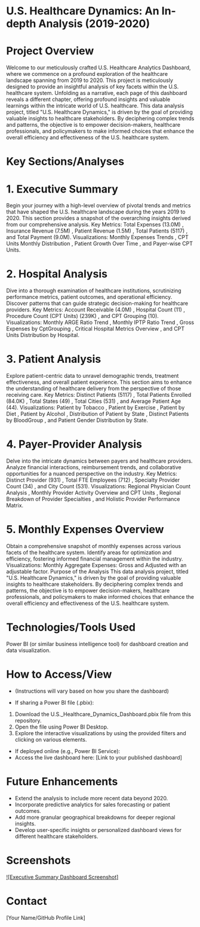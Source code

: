 # U.S. Healthcare Dynamics: An In-depth Analysis (2019-2020)
# Project Overview
Welcome to our meticulously crafted U.S. Healthcare Analytics Dashboard, where we commence on a profound exploration of the healthcare landscape spanning from 2019 to 2020. This project is meticulously designed to provide an insightful analysis of key facets within the U.S. healthcare system.  Unfolding as a narrative, each page of this dashboard reveals a different chapter, offering profound insights and valuable learnings within the intricate world of U.S. healthcare.  This data analysis project, titled "U.S. Healthcare Dynamics," is driven by the goal of providing valuable insights to healthcare stakeholders.  By deciphering complex trends and patterns, the objective is to empower decision-makers, healthcare professionals, and policymakers to make informed choices that enhance the overall efficiency and effectiveness of the U.S. healthcare system. 



# Key Sections/Analyses
# 1. Executive Summary
Begin your journey with a high-level overview of pivotal trends and metrics that have shaped the U.S. healthcare landscape during the years 2019 to 2020.  This section provides a snapshot of the overarching insights        derived from our comprehensive analysis. 
Key Metrics: Total Expenses (13.0M) , Insurance Revenue (7.5M) , Patient Revenue (1.5M) , Total Patients (5117) , and Total Payment (9.0M).
Visualizations: Monthly Expenses Trends , CPT Units Monthly Distribution , Patient Growth Over Time , and Payer-wise CPT Units.

# 2. Hospital Analysis
Dive into a thorough examination of healthcare institutions, scrutinizing performance metrics, patient outcomes, and operational efficiency.  Discover patterns that can guide strategic decision-making for healthcare providers. 
Key Metrics: Account Receivable (4.0M) , Hospital Count (11) , Procedure Count (CPT Units) (239K) , and CPT Grouping (10).
Visualizations: Monthly ARGE Ratio Trend , Monthly IPTP Ratio Trend , Gross Expenses by CptGrouping , Critical Hospital Metrics Overview , and CPT Units Distribution by Hospital.

# 3. Patient Analysis
Explore patient-centric data to unravel demographic trends, treatment effectiveness, and overall patient experience.  This section aims to enhance the understanding of healthcare delivery from the perspective of those receiving care. 
Key Metrics: Distinct Patients (5117) , Total Patients Enrolled (84.0K) , Total States (49) , Total Cities (531) , and Average Patient Age (44).
Visualizations: Patient by Tobacco , Patient by Exercise , Patient by Diet , Patient by Alcohol , Distribution of Patient by State , Distinct Patients by BloodGroup , and Patient Gender Distribution by State.

# 4. Payer-Provider Analysis
Delve into the intricate dynamics between payers and healthcare providers.  Analyze financial interactions, reimbursement trends, and collaborative opportunities for a nuanced perspective on the industry. 
Key Metrics: Distinct Provider (931) , Total FTE Employees (712) , Specialty Provider Count (34) , and City Count (531).
Visualizations: Regional Physician Count Analysis , Monthly Provider Activity Overview and CPT Units , Regional Breakdown of Provider Specialties , and Holistic Provider Performance Matrix.


# 5. Monthly Expenses Overview
Obtain a comprehensive snapshot of monthly expenses across various facets of the healthcare system.  Identify areas for optimization and efficiency, fostering informed financial management within the industry. 
Visualizations: Monthly Aggregate Expenses: Gross and Adjusted  with an adjustable factor. 
Purpose of the Analysis
This data analysis project, titled "U.S. Healthcare Dynamics," is driven by the goal of providing valuable insights to healthcare stakeholders.  By deciphering complex trends and patterns, the objective is to empower decision-makers, healthcare professionals, and policymakers to make informed choices that enhance the overall efficiency and effectiveness of the U.S. healthcare system. 

# Technologies/Tools Used
Power BI (or similar business intelligence tool) for dashboard creation and data visualization.

# How to Access/View
* (Instructions will vary based on how you share the dashboard)

* If sharing a Power BI file (.pbix):
1. Download the U.S._Healthcare_Dynamics_Dashboard.pbix file from this repository.
2. Open the file using Power BI Desktop.
3. Explore the interactive visualizations by using the provided filters and clicking on various elements.
* If deployed online (e.g., Power BI Service):
* Access the live dashboard here: [Link to your published dashboard]

# Future Enhancements
* Extend the analysis to include more recent data beyond 2020.
* Incorporate predictive analytics for sales forecasting or patient outcomes.
* Add more granular geographical breakdowns for deeper regional insights.
* Develop user-specific insights or personalized dashboard views for different healthcare stakeholders.

# Screenshots
[![Executive Summary Dashboard Screenshot]](https://github.com/suyashbibave/U.S-Healthcare-Analytics/blob/main/assets/executive_summary.jpg)
# Contact
[Your Name/GitHub Profile Link]
